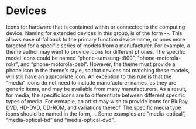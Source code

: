 Devices
======
Icons for hardware that is contained within or connected to the computing device. Naming for extended devices in 
this group, is of the form <primary function>-<manufacturer>-<model>. This allows ease of fallback to the primary 
function device name, or ones more targeted for a specific series of models from a manufacturer. For example, a 
theme author may want to provide icons for different phones. The specific model icons could be named 
“phone-samsung-t809”, “phone-motorola-rokr”, and “phone-motorola-pebl”. However, the theme must provide a phone 
icon in the theme's style, so that devices not matching these models, will still have an appropriate icon. An 
exception to this rule is that the “media” icons do not need to include manufacturer names, as they are generic 
items, and may be available from many manufacturers. As a result, for media, the specific icons are to 
differentiate between different specific types of media. For exmaple, an artist may wish to provide icons for 
BluRay, DVD, HD-DVD, CD-ROM, and variations thereof. The specific media type icons should be named in the form, 
<primary function>-<specific format>. Some examples are “media-optical”, “media-optical-bd” and 
“media-optical-dvd”. 
